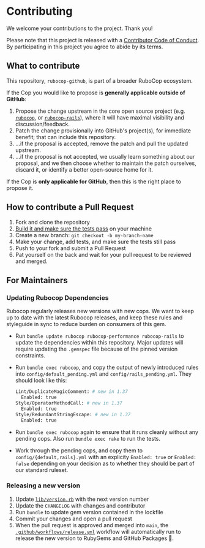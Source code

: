 # Contributing

We welcome your contributions to the project. Thank you!

Please note that this project is released with a [Contributor Code of Conduct](CODE_OF_CONDUCT.md). By participating in this project you agree to abide by its terms.

## What to contribute

This repository, `rubocop-github`, is part of a broader RuboCop ecosystem.

If the Cop you would like to propose is **generally applicable outside of GitHub**:

1. Propose the change upstream in the core open source project (e.g. [`rubocop`](https://github.com/rubocop/rubocop), or [`rubocop-rails`](https://github.com/rubocop/rubocop-rails)), where it will have maximal visibility and discussion/feedback.
1. Patch the change provisionally into GitHub's project(s), for immediate benefit; that can include this repository.
1. ...if the proposal is accepted, remove the patch and pull the updated upstream.
1. ...if the proposal is not accepted, we usually learn something about our proposal, and we then choose whether to maintain the patch ourselves, discard it, or identify a better open-source home for it.

If the Cop is **only applicable for GitHub**, then this is the right place to propose it.

## How to contribute a Pull Request

1. Fork and clone the repository
1. [Build it and make sure the tests pass](README.md#Testing) on your machine
1. Create a new branch: `git checkout -b my-branch-name`
1. Make your change, add tests, and make sure the tests still pass
1. Push to your fork and submit a Pull Request
1. Pat yourself on the back and wait for your pull request to be reviewed and merged.

## For Maintainers

### Updating Rubocop Dependencies

Rubocop regularly releases new versions with new cops. We want to keep up to date with the latest Rubocop releases, and keep these rules and styleguide in sync to reduce burden on consumers of this gem.

- Run `bundle update rubocop rubocop-performance rubocop-rails` to update the dependencies within this repository. Major updates will require updating the `.gemspec` file because of the pinned version constraints.
- Run `bundle exec rubocop`, and copy the output of newly introduced rules into `config/default_pending.yml` and `config/rails_pending.yml`. They should look like this:

  ```sh
  Lint/DuplicateMagicComment: # new in 1.37
    Enabled: true
  Style/OperatorMethodCall: # new in 1.37
    Enabled: true
  Style/RedundantStringEscape: # new in 1.37
    Enabled: true
  ```

- Run `bundle exec rubocop` again to ensure that it runs cleanly without any pending cops. Also run `bundle exec rake` to run the tests.
- Work through the pending cops, and copy them to `config/{default,rails}.yml` with an explicity `Enabled: true` or `Enabled: false` depending on your decision as to whether they should be part of our standard ruleset.

### Releasing a new version

1. Update [`lib/version.rb`](lib/version.rb) with the next version number
2. Update the `CHANGELOG` with changes and contributor
3. Run `bundle` to update gem version contained in the lockfile
4. Commit your changes and open a pull request
5. When the pull request is approved and merged into `main`, the [`.github/workflows/release.yml`](.github/workflows/release.yml) workflow will automatically run to release the new version to RubyGems and GitHub Packages 🎉.
